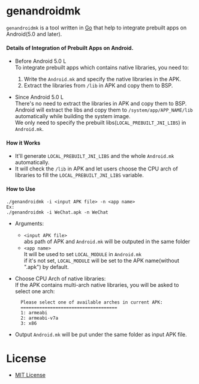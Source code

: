 # genandroidmk

`genandroidmk` is a tool written in [Go](http://golang.org) that help to integrate prebuilt apps on Android(5.0 and later).  

#### Details of Integration of Prebuilt Apps on Android.

* Before Android 5.0 L  
To integrate prebuilt apps which contains native libraries, you need to:  

  1. Write the `Android.mk` and specify the native libraries in the APK.  
  2. Extract the libraries from `/lib` in APK and copy them to BSP.  

* Since Android 5.0 L  
There's no need to extract the libraries in APK and copy them to BSP.  
Android will extract the libs and copy them to `/system/app/APP_NAME/lib` automatically while building the system image.  
We only need to specify the prebuilt libs(`LOCAL_PREBUILT_JNI_LIBS`) in `Android.mk`.  

#### How it Works
* It'll generate `LOCAL_PREBUILT_JNI_LIBS` and the whole `Android.mk` automatically.
* It will check the `/lib` in APK and let users choose the CPU arch of libraries to fill the `LOCAL_PREBUILT_JNI_LIBS` variable.

#### How to Use

    ./genandroidmk -i <input APK file> -n <app name>
    Ex:
    ./genandroidmk -i WeChat.apk -n WeChat

* Arguments:

  * `<input APK file>`  
   abs path of APK and `Android.mk` will be outputed in the same folder
  * `<app name>`  
   It will be used to set `LOCAL_MODULE` in `Android.mk`  
   if it's not set, `LOCAL_MODULE` will be set to the APK name(without ".apk") by default.

* Choose CPU Arch of native libraries:  
If the APK contains multi-arch native libraries, you will be asked to select one arch:

        Please select one of available arches in current APK:
        ====================================
        1: armeabi
        2: armeabi-v7a
        3: x86

* Output
`Android.mk` will be put under the same folder as input APK file.

# License
* [MIT License](./LICENSE)
